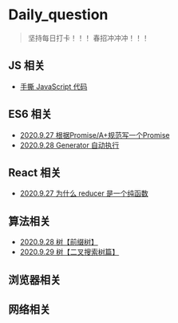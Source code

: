 # Daily_question
> 坚持每日打卡！！！
> 春招冲冲冲！！！

## JS 相关
* [手撕 JavaScript 代码](https://github.com/SampsonKY/Daily_question/issues/6)

## ES6 相关
* [2020.9.27 根据Promise/A+规范写一个Promise](https://github.com/SampsonKY/Daily_question/issues/1)
* [2020.9.28 Generator 自动执行](https://github.com/SampsonKY/Daily_question/issues/3)

## React 相关
* [2020.9.27 为什么 reducer 是一个纯函数](https://github.com/SampsonKY/Daily_question/issues/2)

## 算法相关
* [2020.9.28 树【前缀树】](https://github.com/SampsonKY/Daily_question/issues/3)
* [2020.9.29 树【二叉搜索树篇】](https://github.com/SampsonKY/Daily_question/issues/5)

## 浏览器相关

## 网络相关


